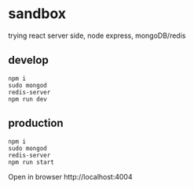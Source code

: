 # sandbox
trying react server side, node express, mongoDB/redis

## develop
```
npm i
sudo mongod
redis-server
npm run dev
```

## production
```
npm i
sudo mongod
redis-server
npm run start
```

Open in browser http://localhost:4004
